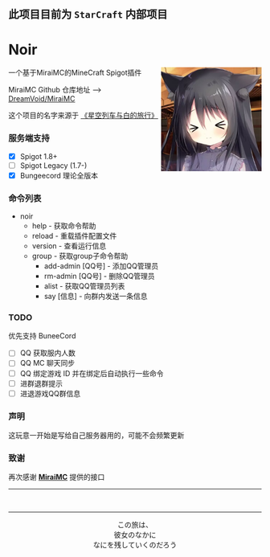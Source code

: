 ## 此项目目前为 `StarCraft` 内部项目
# Noir

<img src="https://github.com/Klop233/Klop233/raw/main/Noir.jpg" alt="Hearse logo" align="right" width="200">
<p>一个基于MiraiMC的MineCraft Spigot插件</p>
<p>MiraiMC Github 仓库地址 --> <a href="https://github.com/DreamVoid/MiraiMC">DreamVoid/MiraiMC</a></p>
<p>这个项目的名字来源于 <a href="https://zh.moegirl.org.cn/%E6%98%9F%E7%A9%BA%E5%88%97%E8%BD%A6%E4%B8%8E%E7%99%BD%E7%9A%84%E6%97%85%E8%A1%8C">《星空列车与白的旅行》</a></p>

### 服务端支持

- [x] Spigot 1.8+
- [ ] Spigot Legacy (1.7-)
- [x] Bungeecord 理论全版本

### 命令列表

- noir
    - help - 获取命令帮助
    - reload - 重载插件配置文件
    - version - 查看运行信息
    - group - 获取group子命令帮助
        - add-admin [QQ号]  - 添加QQ管理员
        - rm-admin [QQ号]  - 删除QQ管理员
        - alist - 获取QQ管理员列表
        - say [信息]  - 向群内发送一条信息

### TODO
优先支持 BuneeCord
- [ ] QQ 获取服内人数
- [ ] QQ MC 聊天同步
- [ ] QQ 绑定游戏 ID 并在绑定后自动执行一些命令
- [ ] 进群退群提示
- [ ] 进退游戏QQ群信息

### 声明
这玩意一开始是写给自己服务器用的，可能不会频繁更新

### 致谢
再次感谢 **<a href="https://github.com/DreamVoid/MiraiMC">MiraiMC</a>** 提供的接口

---

<div align="center">

<img src="https://github.com/Klop233/Klop233/raw/main/CG-4-1.png" alt=""/>

---
この旅は、 <br>
彼女のなかに <br>
なにを残していくのだろう

</div>

